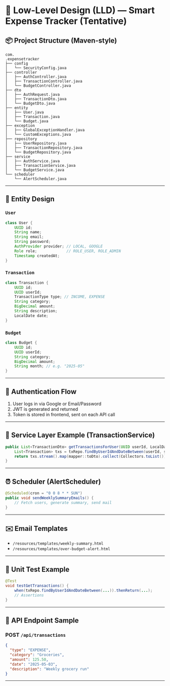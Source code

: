 # 🧰 Low-Level Design (LLD) — Smart Expense Tracker (Tentative)

## 📦 Project Structure (Maven-style)

```
com.
.expensetracker
├── config
│   └── SecurityConfig.java
├── controller
│   ├── AuthController.java
│   ├── TransactionController.java
│   └── BudgetController.java
├── dto
│   ├── AuthRequest.java
│   ├── TransactionDto.java
│   └── BudgetDto.java
├── entity
│   ├── User.java
│   ├── Transaction.java
│   └── Budget.java
├── exception
│   ├── GlobalExceptionHandler.java
│   └── CustomExceptions.java
├── repository
│   ├── UserRepository.java
│   ├── TransactionRepository.java
│   └── BudgetRepository.java
├── service
│   ├── AuthService.java
│   ├── TransactionService.java
│   └── BudgetService.java
└── scheduler
    └── AlertScheduler.java
```

---

## 📑 Entity Design

### `User`

```java
class User {
    UUID id;
    String name;
    String email;
    String password;
    AuthProvider provider; // LOCAL, GOOGLE
    Role role;             // ROLE_USER, ROLE_ADMIN
    Timestamp createdAt;
}
```

### `Transaction`

```java
class Transaction {
    UUID id;
    UUID userId;
    TransactionType type; // INCOME, EXPENSE
    String category;
    BigDecimal amount;
    String description;
    LocalDate date;
}
```

### `Budget`

```java
class Budget {
    UUID id;
    UUID userId;
    String category;
    BigDecimal amount;
    String month; // e.g. "2025-05"
}
```

---

## 🔐 Authentication Flow

1. User logs in via Google or Email/Password
2. JWT is generated and returned
3. Token is stored in frontend, sent on each API call

---

## 🔁 Service Layer Example (TransactionService)

```java
public List<TransactionDto> getTransactionsForUser(UUID userId, LocalDate start, LocalDate end) {
    List<Transaction> txs = txRepo.findByUserIdAndDateBetween(userId, start, end);
    return txs.stream().map(mapper::toDto).collect(Collectors.toList());
}
```

---

## ⏰ Scheduler (AlertScheduler)

```java
@Scheduled(cron = "0 0 8 * * SUN")
public void sendWeeklySummaryEmails() {
    // Fetch users, generate summary, send mail
}
```

---

## ✉️ Email Templates

* `/resources/templates/weekly-summary.html`
* `/resources/templates/over-budget-alert.html`

---

## 🧪 Unit Test Example

```java
@Test
void testGetTransactions() {
    when(txRepo.findByUserIdAndDateBetween(...)).thenReturn(...);
    // Assertions
}
```

---

## 🧾 API Endpoint Sample

### POST `/api/transactions`

```json
{
  "type": "EXPENSE",
  "category": "Groceries",
  "amount": 125.50,
  "date": "2025-05-03",
  "description": "Weekly grocery run"
}
```

---
